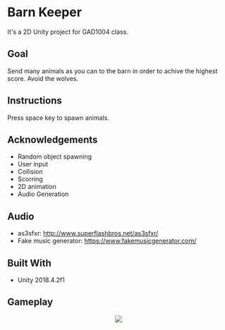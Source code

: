 # Barn Keeper
It's a 2D Unity project for GAD1004 class.

## Goal

Send many animals as you can to the barn in order to achive the highest score. Avoid the wolves. 

## Instructions
Press space key to spawn animals.

## Acknowledgements
* Random object spawning </br>
* User input </br>
* Collision </br>
* Scorring </br>
* 2D animation </br>
* Audio Generation </br>

## Audio
* as3sfxr: http://www.superflashbros.net/as3sfxr/ </br>
* Fake music generator: https://www.fakemusicgenerator.com/

## Built With

* Unity 2018.4.2f1

## Gameplay

<p align="center"> 
  <img src="https://user-images.githubusercontent.com/34216243/87831178-63499f00-c88b-11ea-8dff-f8a52a9fcdfa.gif">
</p>
